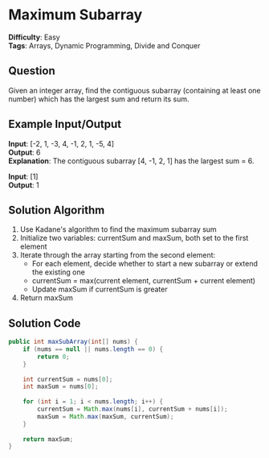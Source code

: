 # Maximum Subarray

**Difficulty**: Easy  
**Tags**: Arrays, Dynamic Programming, Divide and Conquer

## Question
Given an integer array, find the contiguous subarray (containing at least one number) which has the largest sum and return its sum.

## Example Input/Output
**Input**: [-2, 1, -3, 4, -1, 2, 1, -5, 4]  
**Output**: 6  
**Explanation**: The contiguous subarray [4, -1, 2, 1] has the largest sum = 6.

**Input**: [1]  
**Output**: 1

## Solution Algorithm
1. Use Kadane's algorithm to find the maximum subarray sum
2. Initialize two variables: currentSum and maxSum, both set to the first element
3. Iterate through the array starting from the second element:
   - For each element, decide whether to start a new subarray or extend the existing one
   - currentSum = max(current element, currentSum + current element)
   - Update maxSum if currentSum is greater
4. Return maxSum

## Solution Code
```java
public int maxSubArray(int[] nums) {
    if (nums == null || nums.length == 0) {
        return 0;
    }
    
    int currentSum = nums[0];
    int maxSum = nums[0];
    
    for (int i = 1; i < nums.length; i++) {
        currentSum = Math.max(nums[i], currentSum + nums[i]);
        maxSum = Math.max(maxSum, currentSum);
    }
    
    return maxSum;
}
``` 